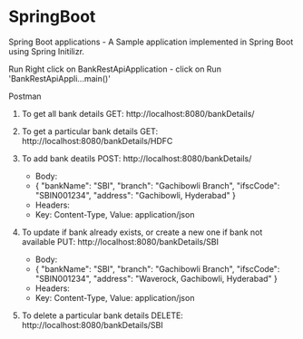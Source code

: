 # SpringBoot
Spring Boot applications - A Sample application implemented in Spring Boot using Spring Initilizr.

Run
 Right click on BankRestApiApplication - click on Run 'BankRestApiAppli...main()'

Postman
  1. To get all bank details
  GET: http://localhost:8080/bankDetails/
  
  2. To get a particular bank details
  GET: http://localhost:8080/bankDetails/HDFC
  
  3. To add bank deatils
  POST: http://localhost:8080/bankDetails/
     * Body:
     * {
            "bankName": "SBI",
            "branch": "Gachibowli Branch",
            "ifscCode": "SBIN001234",
            "address": "Gachibowli, Hyderabad"
        }
     * Headers:
     *  Key: Content-Type, Value: application/json
       
  4. To update if bank already exists, or create a new one if bank not available
  PUT: http://localhost:8080/bankDetails/SBI
     * Body:
     * {
            "bankName": "SBI",
            "branch": "Gachibowli Branch",
            "ifscCode": "SBIN001234",
            "address": "Waverock, Gachibowli, Hyderabad"
        }
     * Headers:
     *  Key: Content-Type, Value: application/json
     
  5. To delete a particular bank details
  DELETE: http://localhost:8080/bankDetails/SBI
  
  
